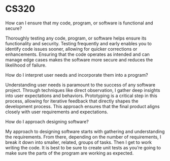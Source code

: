 # CS320

How can I ensure that my code, program, or software is functional and secure?

Thoroughly testing any code, program, or software helps ensure its functionality and security. Testing frequently and early enables you to identify code issues sooner, allowing for quicker corrections or enhancements. Ensuring that the code operates as intended and can manage edge cases makes the software more secure and reduces the likelihood of failure.

How do I interpret user needs and incorporate them into a program?

Understanding user needs is paramount to the success of any software project. Through techniques like direct observation, I gather deep insights into user expectations and behaviors. Prototyping is a critical step in this process, allowing for iterative feedback that directly shapes the development process. This approach ensures that the final product aligns closely with user requirements and expectations.

How do I approach designing software?

My approach to designing software starts with gathering and understanding the requirements. From there, depending on the number of requirements, I break it down into smaller, related, groups of tasks. Then I get to work writing the code. It is best to be sure to create unit tests as you’re going to make sure the parts of the program are working as expected.
